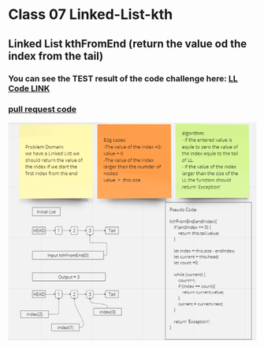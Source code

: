 # Class 07 Linked-List-kth

## Linked List kthFromEnd (return the value od the index from the tail)


### You can see the TEST result of the code challenge here: [LL Code LINK](./linked-list/index.js)

### [ pull request code ](https://github.com/Mohammad-Aljamal/data-structures-and-algorithms/pull/7)


![](./assets/Class07(linked-list-kth).png)
